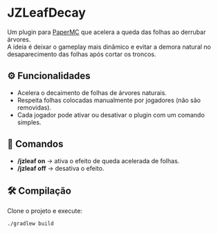 # JZLeafDecay

Um plugin para [PaperMC](https://papermc.io/) que acelera a queda das folhas ao derrubar árvores.  
A ideia é deixar o gameplay mais dinâmico e evitar a demora natural no desaparecimento das folhas após cortar os troncos.

## ⚙️ Funcionalidades
- Acelera o decaimento de folhas de árvores naturais.
- Respeita folhas colocadas manualmente por jogadores (não são removidas).
- Cada jogador pode ativar ou desativar o plugin com um comando simples.

## 📜 Comandos
- **/jzleaf on** → ativa o efeito de queda acelerada de folhas.
- **/jzleaf off** → desativa o efeito.

## 🛠️ Compilação
Clone o projeto e execute:
```bash
./gradlew build
